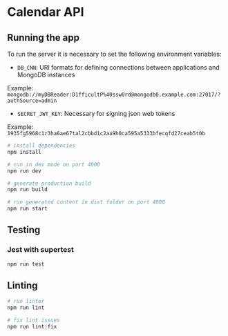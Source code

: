 # Calendar API

## Running the app

To run the server it is necessary to set the following environment variables:

- `DB_CNN`: URI formats for defining connections between applications and MongoDB instances

Example: `mongodb://myDBReader:D1fficultP%40ssw0rd@mongodb0.example.com:27017/?authSource=admin`

- `SECRET_JWT_KEY`: Necessary for signing json web tokens

Example: `1935fg5968c1r3ha6ae67tal2cbbd1c2aa9h0ca595a5333bfecqfd27ceab5t0b`

```bash
# install dependencies
npm install

# run in dev mode on port 4000
npm run dev

# generate production build
npm run build

# run generated content in dist folder on port 4000
npm run start
```

## Testing

### Jest with supertest

```bash
npm run test
```

## Linting

```bash
# run linter
npm run lint

# fix lint issues
npm run lint:fix
```
